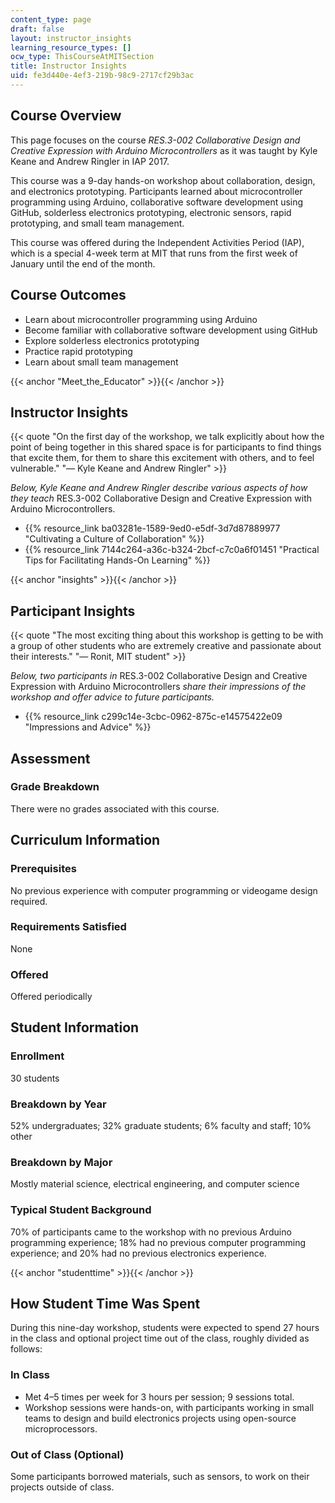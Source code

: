 ```yaml
---
content_type: page
draft: false
layout: instructor_insights
learning_resource_types: []
ocw_type: ThisCourseAtMITSection
title: Instructor Insights
uid: fe3d440e-4ef3-219b-98c9-2717cf29b3ac
---
```

## Course Overview

This page focuses on the course _RES.3-002 Collaborative Design and Creative Expression with Arduino Microcontrollers_ as it was taught by Kyle Keane and Andrew Ringler in IAP 2017.

This course was a 9-day hands-on workshop about collaboration, design, and electronics prototyping. Participants learned about microcontroller programming using Arduino, collaborative software development using GitHub, solderless electronics prototyping, electronic sensors, rapid prototyping, and small team management.

This course was offered during the Independent Activities Period (IAP), which is a special 4-week term at MIT that runs from the first week of January until the end of the month.

## Course Outcomes

- Learn about microcontroller programming using Arduino
- Become familiar with collaborative software development using GitHub
- Explore solderless electronics prototyping
- Practice rapid prototyping
- Learn about small team management

{{< anchor "Meet_the_Educator" >}}{{< /anchor >}}

## Instructor Insights

{{< quote "On the first day of the workshop, we talk explicitly about how the point of being together in this shared space is for participants to find things that excite them, for them to share this excitement with others, and to feel vulnerable." "— Kyle Keane and Andrew Ringler" >}}

_Below, Kyle Keane and Andrew Ringler describe various aspects of how they teach_ RES.3-002 Collaborative Design and Creative Expression with Arduino Microcontrollers.

- {{% resource_link ba03281e-1589-9ed0-e5df-3d7d87889977 "Cultivating a Culture of Collaboration" %}}
- {{% resource_link 7144c264-a36c-b324-2bcf-c7c0a6f01451 "Practical Tips for Facilitating Hands-On Learning" %}}

{{< anchor "insights" >}}{{< /anchor >}}

## Participant Insights

{{< quote "The most exciting thing about this workshop is getting to be with a group of other students who are extremely creative and passionate about their interests." "— Ronit, MIT student" >}}

_Below, two participants in_ RES.3-002 Collaborative Design and Creative Expression with Arduino Microcontrollers _share their impressions of the workshop and offer advice to future participants._

- {{% resource_link c299c14e-3cbc-0962-875c-e14575422e09 "Impressions and Advice" %}}

## Assessment

### Grade Breakdown

There were no grades associated with this course.

## Curriculum Information

### Prerequisites

No previous experience with computer programming or videogame design required.

### Requirements Satisfied

None

### Offered

Offered periodically

## Student Information

### Enrollment

30 students

### Breakdown by Year

52% undergraduates; 32% graduate students; 6% faculty and staff; 10% other

### Breakdown by Major

Mostly material science, electrical engineering, and computer science

### Typical Student Background

70% of participants came to the workshop with no previous Arduino programming experience; 18% had no previous computer programming experience; and 20% had no previous electronics experience.

{{< anchor "studenttime" >}}{{< /anchor >}}

## How Student Time Was Spent

During this nine-day workshop, students were expected to spend 27 hours in the class and optional project time out of the class, roughly divided as follows:

### In Class

- Met 4–5 times per week for 3 hours per session; 9 sessions total.
- Workshop sessions were hands-on, with participants working in small teams to design and build electronics projects using open-source microprocessors.

### Out of Class (Optional)

Some participants borrowed materials, such as sensors, to work on their projects outside of class.